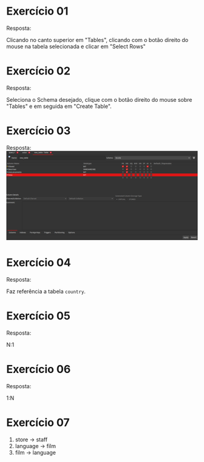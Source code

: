 # Exercício 01

Resposta:

Clicando no canto superior em "Tables", clicando com o botão direito do mouse na tabela selecionada e clicar em "Select Rows"

# Exercício 02

Resposta:

Seleciona o Schema desejado, clique com o botão direito do mouse sobre "Tables" e em seguida em "Create Table".

# Exercício 03

Resposta: ![enter image description here](img/img1.png)

# Exercício 04

Resposta:

Faz referência a tabela `country`.

# Exercício 05

Resposta:

N:1

# Exercício 06

Resposta:

1:N

# Exercício 07

1. store -> staff
2. language -> film
3. film -> language

